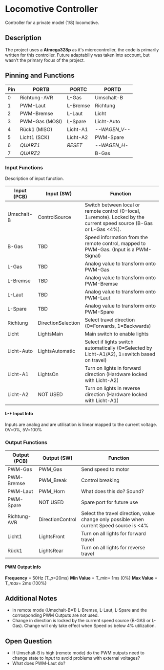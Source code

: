 # Locomotive Controller

Controller for a private model (1/8) locomotive.

## Description

The project uses a **Atmega328p** as it's microcontroller, the code is primarily written for this controller. Future adaptabiliy was taken into account, but wasn't the primary focus of the project.


## Pinning and Functions

| **Pin**   | **PORTB**  | **PORTC**    | **PORTD** |
| ---       |  ---       | ---          | ---       |
| 0 | Richtung-AVR  | L-Gas     | Umschalt-B    |
| 1 | PWM-Laut      | L-Bremse  | Richtung      |
| 2 | PWM-Bremse    | L-Laut    | Licht         |
| 3 | PWM-Gas (MOSI)| L-Spare   | Licht-Auto    |
| 4 | Rück1 (MISO)  | Licht-A1  | *--WAGEN_V--* |
| 5 | Licht1 (SCK)  | Licht-A2  | PWM-Spare     | 
| 6 | *QUARZ1*      | *RESET*   | *--WAGEN_H-*  |
| 7 | *QUARZ2*      |           | B-Gas         |


### Input Functions

Description of input function.

| Input (PCB) | Input (SW) | Function |
| --- | --- | --- |
| Umschalt-B | ControlSource | Switch between local or remote control (0=local, 1=remote). Locked by the current speed source (B-Gas or L-Gas <4%). |
| B-Gas | TBD | Speed information from the remote control, mapped to PWM-Gas. (Input is a PWM-Signal) |
| L-Gas | TBD | Analog value to transform onto PWM-Gas |
| L-Bremse | TBD | Analog value to transform onto PWM-Bremse |
| L-Laut | TBD | Analog value to transform onto PWM-Laut |
| L-Spare | TBD | Analog value to transform onto PWM-Spare |
| Richtung | DirectionSelection | Select travel direction (0=Forwards, 1=Backwards) |
| Licht | LightsMain | Main switch to enable lights |
| Licht-Auto | LightsAutomatic | Select if lights switch automatically (0=Selected by Licht-A1/A2), 1=switch based on travel) |
| Licht-A1 | LightsOn | Turn on lights in forward direction (Hardware locked with Licht-A2) |
| Licht-A2 | NOT USED | Turn on lights in reverse direction (Hardware locked with Licht-A1) |

#### L-* Input Info

Inputs are analog and are utilisation is linear mapped to the current voltage.
0V=0%, 5V=100%

### Output Functions

| Output (PCB) | Output (SW) | Function |
| --- | ---| ---|
| PWM-Gas | PWM_Gas | Send speed to motor |
| PWM-Bremse | PWM_Break | Control breaking |
| PWM-Laut | PWM_Horn | What does this do? Sound? |
| PWM-Spare | NOT USED | Spare port for future use |
| Richtung-AVR | DirectionControl | Select the travel direction, value change only possible when current Speed source is <4% |
| Licht1 | LightsFront | Turn on all lights for forward travel |
| Rück1 | LightsRear | Turn on all lights for reverse travel |

#### PWM Output Info

**Frequency** = 50Hz (T_*p*=20ms)
**Min Value** = T_*min*= 1ms (0%)
**Max Value** = T_*max*= 2ms (100%)

## Additional Notes

* In remote mode (Umschalt-B=1) L-Bremse, L-Laut, L-Spare and the corrosponding PWM Outputs are not used.
* Change in direction is locked by the current speed source (B-GAS or L-Gas). Change will only take effect when Speed os below 4% utilization.

## Open Question

* If Umschalt-B is high (remote mode) do the PWM outputs need to change state to *input* to avoid problems with external voltages?
* What does PWM-Laut do?
